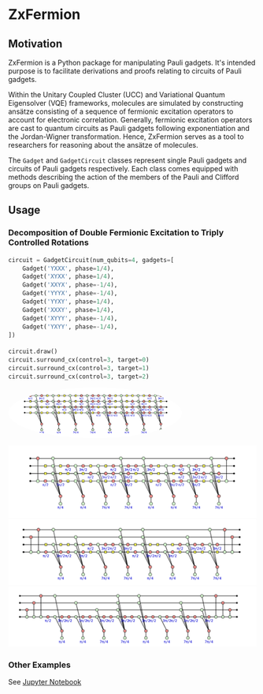 # ZxFermion

## Motivation
ZxFermion is a Python package for manipulating Pauli gadgets. It's intended purpose is to facilitate derivations and proofs relating to circuits of Pauli gadgets.

Within the Unitary Coupled Cluster (UCC) and Variational Quantum Eigensolver (VQE) frameworks, molecules are simulated by constructing ansätze consisting of a sequence of fermionic excitation operators to account for electronic correlation. Generally, fermionic excitation operators are cast to quantum circuits as Pauli gadgets following exponentiation and the Jordan-Wigner transformation. Hence, ZxFermion serves as a tool to researchers for reasoning about the ansätze of molecules.

The `Gadget` and `GadgetCircuit` classes represent single Pauli gadgets and circuits of Pauli gadgets respectively. Each class comes equipped with methods describing the action of the members of the Pauli and Clifford groups on Pauli gadgets.

## Usage

### Decomposition of Double Fermionic Excitation to Triply Controlled Rotations 
```python
circuit = GadgetCircuit(num_qubits=4, gadgets=[
    Gadget('YXXX', phase=1/4),
    Gadget('XYXX', phase=1/4),
    Gadget('XXYX', phase=-1/4),
    Gadget('YYYX', phase=-1/4),
    Gadget('YYXY', phase=1/4),
    Gadget('XXXY', phase=1/4),
    Gadget('XYYY', phase=-1/4),
    Gadget('YXYY', phase=-1/4),
])

circuit.draw()
circuit.surround_cx(control=3, target=0)
circuit.surround_cx(control=3, target=1)
circuit.surround_cx(control=3, target=2)
```

<div style="width: 100%; margin: 0 auto; overflow: hidden; border-radius: 50px;">
    <img src="figures/first.png" alt="first" style="width: 70%; display: block; border-radius: 50%;">
</div>

![second](figures/second.png)
![third](figures/third.png)
![fourth](figures/fourth.png)

### Other Examples
See [Jupyter Notebook](notebook.ipynb)

